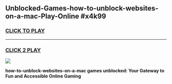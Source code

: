 
## Unblocked-Games-how-to-unblock-websites-on-a-mac-Play-Online #x4k99
<h3>
<a href="https://news.freeplayer.one?title=how-to-unblock-websites-on-a-mac&ref=3">CLICK TO PLAY</a></h3>
<hr>

<h3>
<a href="https://news.freeplayer.one?title=how-to-unblock-websites-on-a-mac&ref=3">CLICK 2 PLAY</a>
  
</h3>

<a href="https://news.freeplayer.one?title=how-to-unblock-websites-on-a-mac&ref=3"><img src="https://clearcache.store/games.png"></a>


**how-to-unblock-websites-on-a-mac games unblocked: Your Gateway to Fun and Accessible Online Gaming**
